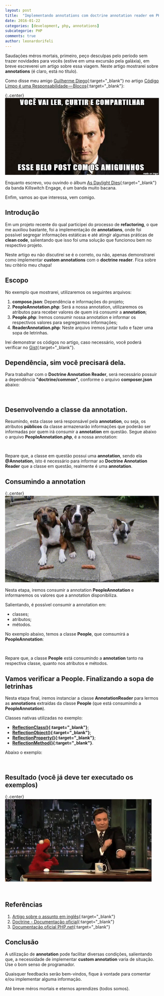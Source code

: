 ```yaml
---
layout: post
title:  "Implementando annotations com doctrine annotation reader em PHP"
date: 2016-01-22
categories: [development, php, annotations]
subcategorie: PHP
comments: true
author: leonardorifeli
---
```


Saudações méros mortais, primeiro, peço desculpas pelo período sem trazer novidades para vocês (estive em uma excursão pela galáxia), em breve escreverei um artigo sobre essa viagem. Neste artigo mostrarei sobre **annotations** (é claro, está no título).

Como disse meu amigo [Guilherme Diego](https://medium.com/@guidiego){:target="_blank"} no artigo [Código Limpo é uma Responsabilidade — Blocos](https://medium.com/@guidiego/c%C3%B3digo-limpo-%C3%A9-uma-responsabilidade-blocos-5be1fdd8d341#.gbx5keq0s){:target="_blank"}:

{:.center}
![alt text](/img/posts/2016-01-custom-annotations/ler-curtir-compartilhar.png "Share the post.")

Enquanto escrevo, vou ouvindo o álbum [As Daylight Dies](https://open.spotify.com/album/6iJEtgHTEbVlSS5isIS71z){:target="_blank"} da banda Killswitch Engage, é um banda muito bacana.

Enfim, vamos ao que interessa, vem comigo.

## Introdução

Em um projeto recente do qual participei do processo de **refactoring**, o que me auxiliou bastante, foi a implementação de **annotations**, onde foi possível segregar informações estáticas e até atingir algumas práticas de **clean code**, salientando que isso foi uma solução que funcionou bem no respectivo projeto.

Neste artigo eu não discutirei se é o correto, ou não, apenas demonstrarei como implementar **custom annotations** com o **doctrine reader**. Fica sobre teu critério meu chapa!

## Escopo

No exemplo que mostrarei, utilizaremos os seguintes arquivos:

1. **compose.json**: Dependência e informações do projeto;
2. **PeopleAnnotation.php**: Será a nossa annotation, utilizaremos os atributos para receber valores de quem irá consumir a **annotation**;
3. **People.php**: Iremos consumir nossa annotation e informar os respectivos valores para segregarmos informações;
4. **ReaderAnnotation.php**: Neste arquivo iremos juntar tudo e fazer uma sopa de letrinhas.

Irei demonstrar os códigos no artigo, caso necessário, você poderá verificar no [Gist](https://gist.github.com/leonardorifeli/9c12f94b109cb7859ca9){:target="_blank"}.

## Dependência, sim você precisará dela.

Para trabalhar com o **Doctrine Annotation Reader**, será necessário possuir a dependência **"doctrine/common"**, conforme o arquivo **composer.json** abaixo:

<script src="https://gist.github.com/leonardorifeli/9c12f94b109cb7859ca9.js?file=composer.json"></script>
<span class="space">&nbsp;</span>

## Desenvolvendo a classe da annotation.

Resumindo, esta classe será responsável pela **annotation**, ou seja, os atributos **públicos** da classe armazenarão informações que poderão ser informadas por quem irá consumir a **annotation** em questão. Segue abaixo o arquivo **PeopleAnnotation.php**, é a nossa annotation:

<script src="https://gist.github.com/leonardorifeli/9c12f94b109cb7859ca9.js?file=PeopleAnnotation.php"></script>
<span class="space">&nbsp;</span>

Repare que, a classe em questão possui uma **annotation**, sendo ela **@Annotation**, isto é necessário para informar ao **Doctrine Annotation Reader** que a classe em questão, realmente é uma **annotation**.

## Consumindo a annotation

{:.center}
![alt text](/img/posts/2016-01-custom-annotations/consumindo.gif "Using the annotation PeopleAnnotation")

Nesta etapa, iremos consumir a annotation **PeopleAnnotation** e informaremos os valores que a annotation disponibiliza.

Salientando, é possível consumir a annotation em:

* classes;
* atributos;
* métodos.

No exemplo abaixo, temos a classe **People**, que comsumirá a **PeopleAnnotation**:

<script src="https://gist.github.com/leonardorifeli/9c12f94b109cb7859ca9.js?file=People.php"></script>
<span class="space">&nbsp;</span>

Repare que, a classe **People** está consumindo a **annotation** tanto na respectiva classe, quanto nos atributos e métodos.

## Vamos verificar a **People**. Finalizando a sopa de letrinhas

Nesta etapa final, iremos instanciar a classe **AnnotationReader** para lermos as **annotations** extraídas da classe **People** (que está consumindo a **PeopleAnnotation**).

Classes nativas utilizadas no exemplo:

* **[ReflectionClass()](http://php.net/manual/pt_BR/class.reflectionclass.php){:target="_blank"}**;
* **[ReflectionObject()](http://php.net/manual/pt_BR/class.reflectionobject.php){:target="_blank"}**;
* **[ReflectionProperty()](http://php.net/manual/pt_BR/class.reflectionproperty.php){:target="_blank"}**;
* **[ReflectionMethod()](http://php.net/manual/pt_BR/class.reflectionmethod.php){:target="_blank"}**.

Abaixo o exemplo:

<script src="https://gist.github.com/leonardorifeli/9c12f94b109cb7859ca9.js?file=ReaderAnnotation.php"></script>
<span class="space">&nbsp;</span>

## Resultado (você já deve ter executado os exemplos)

{:.center}
![alt text](/img/posts/2016-01-custom-annotations/happy.gif "Using the annotation PeopleAnnotation")

<script src="https://gist.github.com/leonardorifeli/9c12f94b109cb7859ca9.js?file=result.txt"></script>
<span class="space">&nbsp;</span>

## Referências

1. [Artigo sobre o assunto em inglês](http://masnun.com/2012/08/12/using-annotations-in-php-with-doctrine-annotation-reader.html){:target="_blank"}
2. [Doctrine - Documentação oficial](http://doctrine-common.readthedocs.org/en/latest/reference/annotations.html){:target="_blank"}
3. [Documentação oficial PHP.net](http://php.net/){:target="_blank"}

## Conclusão

A utilização de **annotation** pode facilitar diversas condições, salientando que, a necessidade de implementar **custom annotation** varia de situação. Use o bom senso de programador.

Quaisquer feedbacks serão bem-vindos, fique à vontade para comentar e/ou implementar alguma informação.

Até breve méros mortais e eternos aprendizes (todos somos).
